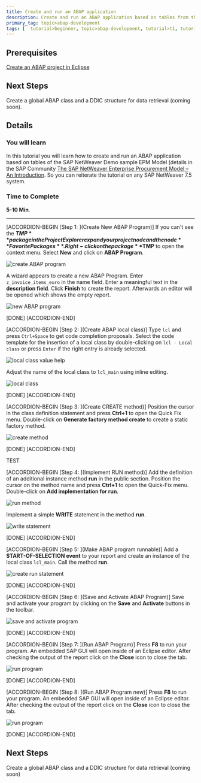 ```yaml
---
title: Create and run an ABAP application
description: Create and run an ABAP application based on tables from the sample EPM data model.
primary_tag: topic>abap-development
tags: [  tutorial>beginner, topic>abap-development, tutorial>t1, tutorial>t2 ]
---
```

  
## Prerequisites  
[Create an ABAP project in Eclipse](http://www.sap.com/developer/tutorials/abap-create-project.html)


## Next Steps
 Create a global ABAP class and a DDIC structure for data retrieval (coming soon).
 
## Details
### You will learn  
In this tutorial you will learn how to create and run an ABAP application based on tables of the SAP NetWeaver Demo sample EPM Model (details in the SAP Community [The SAP NetWeaver Enterprise Procurement Model – An Introduction](https://archive.sap.com/documents/docs/DOC-31458). So you can reiterate the tutorial on any SAP NetWeaver 7.5 system.  
 

### Time to Complete
**5-10 Min**.

---

[ACCORDION-BEGIN [Step 1: ](Create New ABAP Program)]
If you can't see the **$TMP** package in the Project Explorer expand your project node and the node **Favorite Packages**. Right-click on the package **$TMP** to open the context menu. Select **New** and click on **ABAP Program**.

![create ABAP program](abap-03-1.png)

A wizard appears to create a new ABAP Program. Enter  `z_invoice_items_euro` in the name field. Enter a meaningful text in the **description field**. Click **Finish** to create the report. Afterwards an editor will be opened which shows the empty report.

![new ABAP program](abap-03-2.png)

[DONE]
[ACCORDION-END]

[ACCORDION-BEGIN [Step 2: ](Create ABAP local class)]
Type `lcl` and press `Ctrl+Space` to get code completion proposals. Select the code template for the insertion of a local class by double-clicking on `lcl - Local class` or press `Enter` if the right entry is already selected.

![local class value help](abap-03-3.png)

Adjust the name of the local class to `lcl_main` using inline editing.

![local class](abap-03-4.png)

[DONE]
[ACCORDION-END]


[ACCORDION-BEGIN [Step 3: ](Create CREATE method)]
Position the cursor in the class definition statement and press **Ctrl+1** to open the Quick Fix menu. Double-click on **Generate factory method create** to create a static factory method.

![create method](abap-03-5.png)

[DONE]
[ACCORDION-END]

 TEST
 
[ACCORDION-BEGIN [Step 4: ](Implement RUN method)]
Add the definition of an additional instance method **run** in the public section. Position the cursor on the method name and press **Ctrl+1** to open the Quick-Fix menu. Double-click on **Add implementation for run**.

![run method](abap-03-6.png)

Implement a simple **WRITE** statement in the method **run**.

![write statement](abap-03-7.png)

[DONE]
[ACCORDION-END]

[ACCORDION-BEGIN [Step 5: ](Make ABAP program runnable)]
Add a **START-OF-SELECTION event** to your report and create an instance of the local class `lcl_main`. Call the method **run**.

![create run statement](abap-03-8.png)

[DONE]
[ACCORDION-END]

[ACCORDION-BEGIN [Step 6: ](Save and Activate ABAP Program)]
Save and activate your program by clicking on the **Save** and **Activate** buttons in the toolbar.

![save and activate program](abap-03-9.png)

[DONE]
[ACCORDION-END]

[ACCORDION-BEGIN [Step 7: ](Run ABAP Program)]
Press **F8** to run your program. An embedded SAP GUI will open inside of an Eclipse editor. After checking the output of the report click on the **Close** icon   to close the tab.

![run program](abap-03-10.png)

[DONE]
[ACCORDION-END]

[ACCORDION-BEGIN [Step 8: ](Run ABAP Program new)]
Press **F8** to run your program. An embedded SAP GUI will open inside of an Eclipse editor. After checking the output of the report click on the **Close** icon   to close the tab.

![run program](abap-03-10.png)

[DONE]
[ACCORDION-END]

## Next Steps
Create a global ABAP class and a DDIC structure for data retrieval (coming soon)
